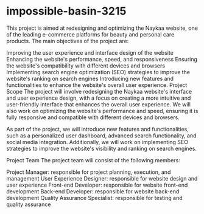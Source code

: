 # impossible-basin-3215
This project is aimed at redesigning and optimizing the Naykaa website, one of the leading e-commerce platforms for beauty and personal care products. The main objectives of the project are:

Improving the user experience and interface design of the website
Enhancing the website's performance, speed, and responsiveness
Ensuring the website's compatibility with different devices and browsers
Implementing search engine optimization (SEO) strategies to improve the website's ranking on search engines
Introducing new features and functionalities to enhance the website's overall user experience.
Project Scope
The project will involve redesigning the Naykaa website's interface and user experience design, with a focus on creating a more intuitive and user-friendly interface that enhances the overall user experience. We will also work on optimizing the website's performance and speed, ensuring it is fully responsive and compatible with different devices and browsers.

As part of the project, we will introduce new features and functionalities, such as a personalized user dashboard, advanced search functionality, and social media integration. Additionally, we will work on implementing SEO strategies to improve the website's visibility and ranking on search engines.

Project Team
The project team will consist of the following members:

Project Manager: responsible for project planning, execution, and management
User Experience Designer: responsible for website design and user experience
Front-end Developer: responsible for website front-end development
Back-end Developer: responsible for website back-end development
Quality Assurance Specialist: responsible for testing and quality assurance
